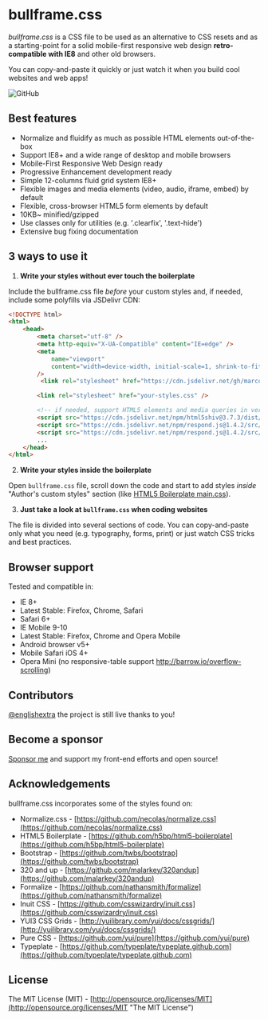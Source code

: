 # bullframe.css

_bullframe.css_ is a CSS file to be used as an alternative to CSS resets and as a starting-point for a solid mobile-first responsive web design **retro-compatible with IE8** and other old browsers.

You can copy-and-paste it quickly or just watch it when you build cool websites and web apps!

<img alt="GitHub" src="https://img.shields.io/github/license/marcop135/bullframe.css" style="max-width:100%;">

## Best features

- Normalize and fluidify as much as possible HTML elements out-of-the-box
- Support IE8+ and a wide range of desktop and mobile browsers
- Mobile-First Responsive Web Design ready
- Progressive Enhancement development ready
- Simple 12-columns fluid grid system IE8+
- Flexible images and media elements (video, audio, iframe, embed) by default
- Flexible, cross-browser HTML5 form elements by default
- 10KB~ minified/gzipped
- Use classes only for utilities (e.g. '.clearfix', '.text-hide')
- Extensive bug fixing documentation

## 3 ways to use it

1. **Write your styles without ever touch the boilerplate**

Include the bullframe.css file _before_ your custom styles and, if needed, include some polyfills via JSDelivr CDN:

```html
<!DOCTYPE html>
<html>
	<head>
		<meta charset="utf-8" />
		<meta http-equiv="X-UA-Compatible" content="IE=edge" />
		<meta
			name="viewport"
			content="width=device-width, initial-scale=1, shrink-to-fit=no"
		/>
		 <link rel="stylesheet" href="https://cdn.jsdelivr.net/gh/marcop135/bullframe.css/bullframe.min.css" integrity="sha384-xL9PVrDQt5lFLFaPOMR1xJKpBz83hP1cjuND8oIMxl3kIM6yFyp7xzRChkB5ugUN" crossorigin="anonymous">

		<link rel="stylesheet" href="your-styles.css" />

		<!-- if needed, support HTML5 elements and media queries in very old browsers -->
		<script src="https://cdn.jsdelivr.net/npm/html5shiv@3.7.3/dist/html5shiv.min.js" integrity="sha384-yiRLiWDq32cfGJfghoG8zTaVhAMRpRD29GhKaF4ZuOkIUXW3lRv3kbDH2azwgUoZ" crossorigin="anonymous"></script> 
		<script src="https://cdn.jsdelivr.net/npm/respond.js@1.4.2/src/matchmedia.addListener.js" integrity="sha384-ZsmIinCvbXADrA6X142ORTARKZC5fj0125RzRZu6UL0btZcg7Oa9GdQoMpbfqtc2" crossorigin="anonymous"></script> 
		<script src="https://cdn.jsdelivr.net/npm/respond.js@1.4.2/src/respond.js" integrity="sha384-KuUd5duWxH/o7SoDxJkvx6CbpKG/KNbfWUBytOzRPrjXj3fYtRBsPSCDQMK5m09g" crossorigin="anonymous"></script>
		...
	</head>
</html>
```

2. **Write your styles inside the boilerplate**

Open `bullframe.css` file, scroll down the code and start to add styles _inside_ "Author's custom styles" section (like [HTML5 Boilerplate main.css](https://github.com/h5bp/html5-boilerplate/blob/b83ce3b1b42157f8c817a62b4d353415e25c3af4/css/main.css#l-92-110 "HTML5 Boilerplate main.css")).

3. **Just take a look at `bullframe.css` when coding websites**

The file is divided into several sections of code. You can copy-and-paste only what you need (e.g. typography, forms, print) or just watch CSS tricks and best practices.

## Browser support

Tested and compatible in:

- IE 8+
- Latest Stable: Firefox, Chrome, Safari
- Safari 6+
- IE Mobile 9-10
- Latest Stable: Firefox, Chrome and Opera Mobile
- Android browser v5+
- Mobile Safari iOS 4+
- Opera Mini (no responsive-table support http://barrow.io/overflow-scrolling)

## Contributors

[@englishextra](https://github.com/englishextra) the project is still live thanks to you!

## Become a sponsor

[Sponsor me](https://github.com/sponsors/marcop135) and support my front-end efforts and open source!

## Acknowledgements

bullframe.css incorporates some of the styles found on:

- Normalize.css - [https://github.com/necolas/normalize.css](https://github.com/necolas/normalize.css)
- HTML5 Boilerplate - [https://github.com/h5bp/html5-boilerplate](https://github.com/h5bp/html5-boilerplate)
- Bootstrap - [https://github.com/twbs/bootstrap](https://github.com/twbs/bootstrap)
- 320 and up - [https://github.com/malarkey/320andup](https://github.com/malarkey/320andup)
- Formalize - [https://github.com/nathansmith/formalize](https://github.com/nathansmith/formalize)
- Inuit CSS - [https://github.com/csswizardry/inuit.css](https://github.com/csswizardry/inuit.css)
- YUI3 CSS Grids - [http://yuilibrary.com/yui/docs/cssgrids/](http://yuilibrary.com/yui/docs/cssgrids/)
- Pure CSS - [https://github.com/yui/pure](https://github.com/yui/pure)
- Typeplate - [https://github.com/typeplate/typeplate.github.com](https://github.com/typeplate/typeplate.github.com)

## License

The MIT License (MIT) - [http://opensource.org/licenses/MIT](http://opensource.org/licenses/MIT "The MIT License")
